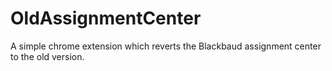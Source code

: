 # OldAssignmentCenter
A simple chrome extension which reverts the Blackbaud assignment center to the old version.
